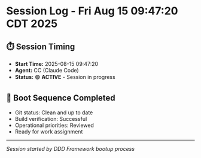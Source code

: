 # Session Log - Fri Aug 15 09:47:20 CDT 2025

## ⏱️ Session Timing
- **Start Time:** 2025-08-15 09:47:20
- **Agent:** CC (Claude Code)
- **Status:** 🟢 **ACTIVE** - Session in progress

## 🚀 Boot Sequence Completed
- Git status: Clean and up to date
- Build verification: Successful
- Operational priorities: Reviewed
- Ready for work assignment

---
*Session started by DDD Framework bootup process*
